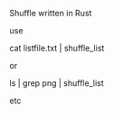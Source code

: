 Shuffle written in Rust

use

cat listfile.txt | shuffle_list

or

ls | grep png | shuffle_list

etc


